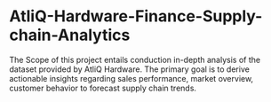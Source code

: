 # AtliQ-Hardware-Finance-Supply-chain-Analytics
The Scope of this project entails conduction in-depth analysis of the dataset provided by AtliQ Hardware. The primary goal is to derive actionable insights regarding sales performance, market overview, customer behavior to forecast supply chain trends. 
